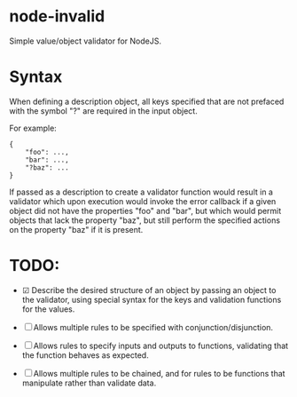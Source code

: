 node-invalid
============

Simple value/object validator for NodeJS.

Syntax
======

When defining a description object, all keys specified that are not prefaced with the symbol "?" are required in the input object.

For example:

    {
        "foo": ...,
        "bar": ...,
        "?baz": ...
    }

If passed as a description to create a validator function would result in a validator which upon execution would invoke the error callback if a given object did not have the properties "foo" and "bar", but which would permit objects that lack the property "baz", but still perform the specified actions on the property "baz" if it is present.

TODO:
=====

* ☑ Describe the desired structure of an object by passing an object to the validator, using special syntax for the keys and validation functions for the values.

* ☐ Allows multiple rules to be specified with conjunction/disjunction.

* ☐ Allows rules to specify inputs and outputs to functions, validating that the function behaves as expected.

* ☐ Allows multiple rules to be chained, and for rules to be functions that manipulate rather than validate data.

